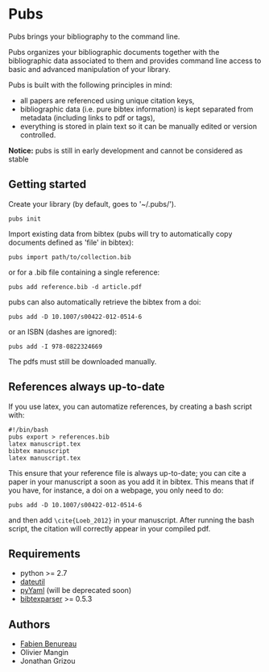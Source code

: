 # Pubs

Pubs brings your bibliography to the command line.

Pubs organizes your bibliographic documents together with the bibliographic data associated to them and provides command line access to basic and advanced manipulation of your library.

Pubs is built with the following principles in mind:

 - all papers are referenced using unique citation keys,
 - bibliographic data (i.e. pure bibtex information) is kept separated from metadata (including links to pdf or tags),
 - everything is stored in plain text so it can be manually edited or version controlled.


**Notice:** pubs is still in early development and cannot be considered as stable


Getting started
---------------
Create your library (by default, goes to '~/.pubs/').

    pubs init

Import existing data from bibtex (pubs will try to automatically copy documents defined as 'file' in bibtex):

    pubs import path/to/collection.bib

or for a .bib file containing a single reference:

    pubs add reference.bib -d article.pdf

pubs can also automatically retrieve the bibtex from a doi:

    pubs add -D 10.1007/s00422-012-0514-6

or an ISBN (dashes are ignored):

    pubs add -I 978-0822324669

The pdfs must still be downloaded manually.


References always up-to-date
----------------------------
If you use latex, you can automatize references, by creating a bash script with:

    #!/bin/bash
    pubs export > references.bib
    latex manuscript.tex
    bibtex manuscript
    latex manuscript.tex

This ensure that your reference file is always up-to-date; you can cite a paper in your manuscript a soon as you add it in bibtex. This means that if you have, for instance, a doi on a webpage, you only need to do:

    pubs add -D 10.1007/s00422-012-0514-6

and then add `\cite{Loeb_2012}` in your manuscript. After running the bash script, the citation will correctly appear in your compiled pdf.

Requirements
------------
- python >= 2.7
- [dateutil](http://labix.org/python-dateutil)
- [pyYaml](http://pyyaml.org) (will be deprecated soon)
- [bibtexparser](https://github.com/sciunto/python-bibtexparser) >= 0.5.3


Authors
-------

 - [Fabien Benureau](http://fabien.benureau.com)
 - Olivier Mangin
 - Jonathan Grizou
